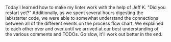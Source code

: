 Today I learned how to make my linter work with the help of Jeff K.  "Did you restart yet?"
Additionally, as we spent several hours digesting the lab/starter code, we were able to somewhat understand the connections between all of the different events on the process flow chart.  We explained to each other over and over until we arrived at our best understanding of the various comments and TODOs.  Go slow, it'll work out better in the end.
